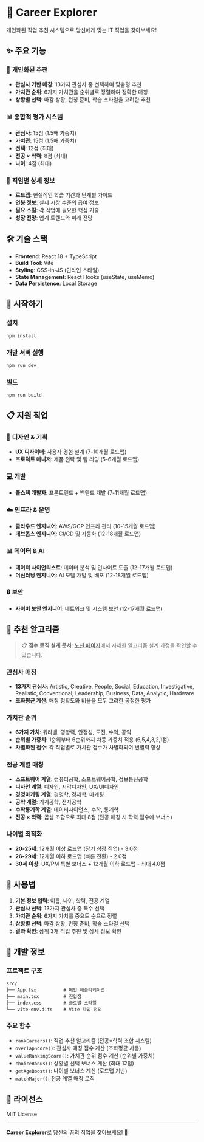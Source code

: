 # 🚀 Career Explorer

개인화된 직업 추천 시스템으로 당신에게 맞는 IT 직업을 찾아보세요!

## ✨ 주요 기능

### 🎯 **개인화된 추천**
- **관심사 기반 매칭**: 13가지 관심사 중 선택하여 맞춤형 추천
- **가치관 순위**: 6가지 가치관을 순위별로 정렬하여 정확한 매칭
- **상황별 선택**: 마감 상황, 런칭 준비, 학습 스타일을 고려한 추천

### 📊 **종합적 평가 시스템**
- **관심사**: 15점 (1.5배 가중치)
- **가치관**: 15점 (1.5배 가중치)  
- **선택**: 12점 (최대)
- **전공 × 학력**: 8점 (최대)
- **나이**: 4점 (최대)

### 🎨 **직업별 상세 정보**
- **로드맵**: 현실적인 학습 기간과 단계별 가이드
- **연봉 정보**: 실제 시장 수준의 급여 정보
- **필요 스킬**: 각 직업에 필요한 핵심 기술
- **성장 전망**: 업계 트렌드와 미래 전망

## 🛠️ 기술 스택

- **Frontend**: React 18 + TypeScript
- **Build Tool**: Vite
- **Styling**: CSS-in-JS (인라인 스타일)
- **State Management**: React Hooks (useState, useMemo)
- **Data Persistence**: Local Storage

## 🚀 시작하기

### 설치
```bash
npm install
```

### 개발 서버 실행
```bash
npm run dev
```

### 빌드
```bash
npm run build
```

## 📋 지원 직업

### 🎨 **디자인 & 기획**
- **UX 디자이너**: 사용자 경험 설계 (7-10개월 로드맵)
- **프로덕트 매니저**: 제품 전략 및 팀 리딩 (5-6개월 로드맵)

### 💻 **개발**
- **풀스택 개발자**: 프론트엔드 + 백엔드 개발 (7-11개월 로드맵)

### ☁️ **인프라 & 운영**
- **클라우드 엔지니어**: AWS/GCP 인프라 관리 (10-15개월 로드맵)
- **데브옵스 엔지니어**: CI/CD 및 자동화 (12-18개월 로드맵)

### 📊 **데이터 & AI**
- **데이터 사이언티스트**: 데이터 분석 및 인사이트 도출 (12-17개월 로드맵)
- **머신러닝 엔지니어**: AI 모델 개발 및 배포 (12-18개월 로드맵)

### 🔒 **보안**
- **사이버 보안 엔지니어**: 네트워크 및 시스템 보안 (12-17개월 로드맵)

## 🎯 추천 알고리즘

> 📋 **점수 로직 설계 문서**: [노션 페이지](https://www.notion.so/269e4dc4749480da80e0f780bd27da14?source=copy_link)에서 자세한 알고리즘 설계 과정을 확인할 수 있습니다.

### 관심사 매칭
- **13가지 관심사**: Artistic, Creative, People, Social, Education, Investigative, Realistic, Conventional, Leadership, Business, Data, Analytic, Hardware
- **조화평균 계산**: 매칭 정확도와 비율을 모두 고려한 공정한 평가

### 가치관 순위
- **6가지 가치**: 워라밸, 영향력, 안정성, 도전, 수익, 공익
- **순위별 가중치**: 1순위부터 6순위까지 차등 가중치 적용 (6,5,4,3,2,1점)
- **차별화된 점수**: 각 직업별로 가치관 점수가 차별화되어 변별력 향상

### 전공 계열 매칭
- **소프트웨어 계열**: 컴퓨터공학, 소프트웨어공학, 정보통신공학
- **디자인 계열**: 디자인, 시각디자인, UX/UI디자인
- **경영마케팅 계열**: 경영학, 경제학, 마케팅
- **공학 계열**: 기계공학, 전자공학
- **수학통계학 계열**: 데이터사이언스, 수학, 통계학
- **전공 × 학력**: 곱셈 조합으로 최대 8점 (전공 매칭 시 학력 점수에 보너스)

### 나이별 최적화
- **20-25세**: 12개월 이상 로드맵 (장기 성장 직업) - 3.0점
- **26-29세**: 12개월 이하 로드맵 (빠른 전환) - 2.0점
- **30세 이상**: UX/PM 특별 보너스 + 12개월 이하 로드맵 - 최대 4.0점

## 📱 사용법

1. **기본 정보 입력**: 이름, 나이, 학력, 전공 계열
2. **관심사 선택**: 13가지 관심사 중 복수 선택
3. **가치관 순위**: 6가지 가치를 중요도 순으로 정렬
4. **상황별 선택**: 마감 상황, 런칭 준비, 학습 스타일 선택
5. **결과 확인**: 상위 3개 직업 추천 및 상세 정보 확인

## 🔧 개발 정보

### 프로젝트 구조
```
src/
├── App.tsx          # 메인 애플리케이션
├── main.tsx         # 진입점
├── index.css        # 글로벌 스타일
└── vite-env.d.ts    # Vite 타입 정의
```

### 주요 함수
- `rankCareers()`: 직업 추천 알고리즘 (전공×학력 조합 시스템)
- `overlapScore()`: 관심사 매칭 점수 계산 (조화평균 사용)
- `valueRankingScore()`: 가치관 순위 점수 계산 (순위별 가중치)
- `choiceBonus()`: 상황별 선택 보너스 계산 (최대 12점)
- `getAgeBoost()`: 나이별 보너스 계산 (로드맵 기반)
- `matchMajor()`: 전공 계열 매칭 로직

## 📄 라이선스

MIT License

---

**Career Explorer**로 당신의 꿈의 직업을 찾아보세요! 🌟